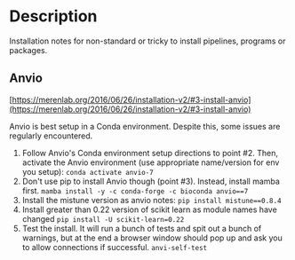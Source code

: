 # Description

Installation notes for non-standard or tricky to install pipelines, programs or packages.

## Anvio

[https://merenlab.org/2016/06/26/installation-v2/#3-install-anvio](https://merenlab.org/2016/06/26/installation-v2/#3-install-anvio)

Anvio is best setup in a Conda environment. Despite this, some issues are regularly encountered.

1. Follow Anvio's Conda environment setup directions to point #2. Then, activate the Anvio environment (use appropriate name/version for env you setup): `conda activate anvio-7`
2. Don't use pip to install Anvio though (point #3). Instead, install mamba first. `mamba install -y -c conda-forge -c bioconda anvio==7`
3. Install the mistune version as anvio notes: `pip install mistune==0.8.4`
4. Install greater than 0.22 version of scikit learn as module names have changed `pip install -U scikit-learn=0.22`
5. Test the install. It will run a bunch of tests and spit out a bunch of warnings, but at the end a browser window should pop up and ask you to allow connections if successful. `anvi-self-test` 

